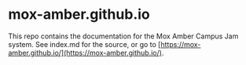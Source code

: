 # mox-amber.github.io

This repo contains the documentation for the Mox Amber Campus Jam system. See index.md for the source, or go to [https://mox-amber.github.io/](https://mox-amber.github.io/).
